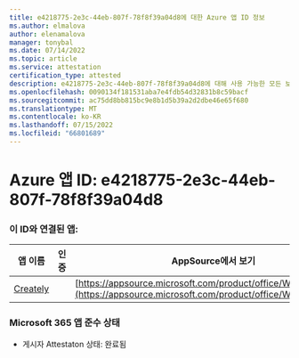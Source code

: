 ```yaml
---
title: e4218775-2e3c-44eb-807f-78f8f39a04d8에 대한 Azure 앱 ID 정보
ms.author: elmalova
author: elenamalova
manager: tonybal
ms.date: 07/14/2022
ms.topic: article
ms.service: attestation
certification_type: attested
description: e4218775-2e3c-44eb-807f-78f8f39a04d8에 대해 사용 가능한 모든 보안 및 규정 준수 정보입니다.
ms.openlocfilehash: 0090134f181531aba7e4fdb54d32831b8c59bacf
ms.sourcegitcommit: ac75dd8bb815bc9e8b1d5b39a2d2dbe46e65f680
ms.translationtype: MT
ms.contentlocale: ko-KR
ms.lasthandoff: 07/15/2022
ms.locfileid: "66801689"
---
```

# <a name="azure-app-id-e4218775-2e3c-44eb-807f-78f8f39a04d8"></a>Azure 앱 ID: e4218775-2e3c-44eb-807f-78f8f39a04d8


### <a name="apps-associated-with-this-id"></a>이 ID와 연결된 앱:
| **앱 이름** | **인증** | **AppSource에서 보기** |
|--------------|---------------|-----------------------|
| [Creately](../forward/WA200004335.md) |  | [https://appsource.microsoft.com/product/office/WA200004335](https://appsource.microsoft.com/product/office/WA200004335) |

### <a name="microsoft-365-app-compliance-status"></a>Microsoft 365 앱 준수 상태
- 게시자 Attestaton 상태: 완료됨
